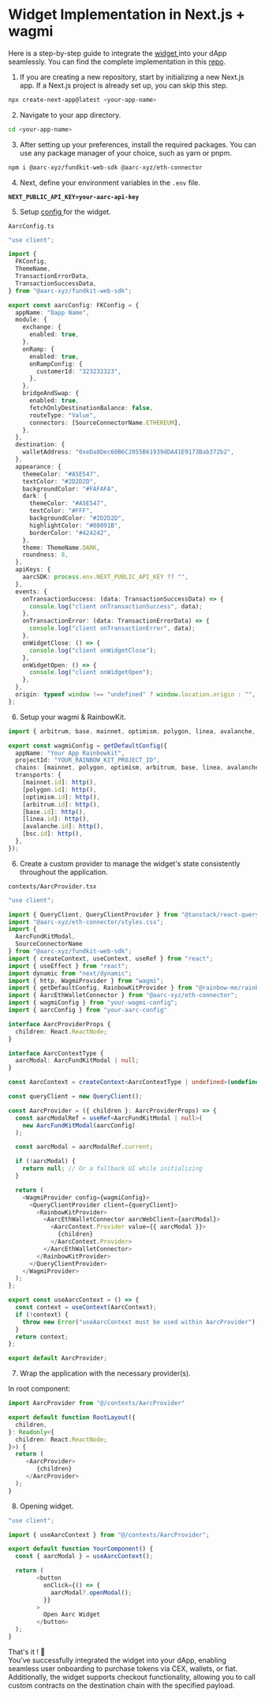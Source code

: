 # Widget Implementation in Next.js + wagmi

Here is a step-by-step guide to integrate the [widget ](../widget/)into your dApp seamlessly. You can find the complete implementation in this [repo](https://github.com/aarc-xyz/FDK-Widget-Next-JS).

1. If you are creating a new repository, start by initializing a new Next.js app. If a Next.js project is already set up, you can skip this step.

```bash
npx create-next-app@latest <your-app-name>
```

2. Navigate to your app directory.

```bash
cd <your-app-name>
```

3. After setting up your preferences, install the required packages. You can use any package manager of your choice, such as yarn or pnpm.

```bash
npm i @aarc-xyz/fundkit-web-sdk @aarc-xyz/eth-connector
```

4. Next, define your environment variables in the `.env` file.

<pre class="language-tsconfig"><code class="lang-tsconfig"><strong>NEXT_PUBLIC_API_KEY=your-aarc-api-key
</strong></code></pre>

5. Setup [config ](../widget/config.md)for the widget.

`AarcConfig.ts`

```typescript
"use client";

import {
  FKConfig,
  ThemeName,
  TransactionErrorData,
  TransactionSuccessData,
} from "@aarc-xyz/fundkit-web-sdk";

export const aarcConfig: FKConfig = {
  appName: "Dapp Name",
  module: {
    exchange: {
      enabled: true,
    },
    onRamp: {
      enabled: true,
      onRampConfig: {
        customerId: "323232323",
      },
    },
    bridgeAndSwap: {
      enabled: true,
      fetchOnlyDestinationBalance: false,
      routeType: "Value",
      connectors: [SourceConnectorName.ETHEREUM],
    },
  },
  destination: {
    walletAddress: "0xeDa8Dec60B6C2055B61939dDA41E9173Bab372b2",
  },
  appearance: {
    themeColor: "#A5E547",
    textColor: "#2D2D2D",
    backgroundColor: "#FAFAFA",
    dark: {
      themeColor: "#A5E547",
      textColor: "#FFF",
      backgroundColor: "#2D2D2D",
      highlightColor: "#08091B",
      borderColor: "#424242",
    },
    theme: ThemeName.DARK,
    roundness: 8,
  },
  apiKeys: {
    aarcSDK: process.env.NEXT_PUBLIC_API_KEY ?? "",
  },
  events: {
    onTransactionSuccess: (data: TransactionSuccessData) => {
      console.log("client onTransactionSuccess", data);
    },
    onTransactionError: (data: TransactionErrorData) => {
      console.log("client onTransactionError", data);
    },
    onWidgetClose: () => {
      console.log("client onWidgetClose");
    },
    onWidgetOpen: () => {
      console.log("client onWidgetOpen");
    },
  },
  origin: typeof window !== "undefined" ? window.location.origin : "",
};
```

6. Setup your wagmi & RainbowKit.

```typescript
import { arbitrum, base, mainnet, optimism, polygon, linea, avalanche, bsc } from "wagmi/chains";

export const wagmiConfig = getDefaultConfig({
  appName: "Your App Rainbowkit",
  projectId: "YOUR_RAINBOW_KIT_PROJECT_ID",
  chains: [mainnet, polygon, optimism, arbitrum, base, linea, avalanche, bsc],
  transports: {
    [mainnet.id]: http(),
    [polygon.id]: http(),
    [optimism.id]: http(),
    [arbitrum.id]: http(),
    [base.id]: http(),
    [linea.id]: http(),
    [avalanche.id]: http(),
    [bsc.id]: http(),
  },
});
```

6. Create a custom provider to manage the widget's state consistently throughout the application.

`contexts/AarcProvider.tsx`

```typescript
"use client";

import { QueryClient, QueryClientProvider } from "@tanstack/react-query";
import "@aarc-xyz/eth-connector/styles.css";
import {
  AarcFundKitModal,
  SourceConnectorName
} from "@aarc-xyz/fundkit-web-sdk";
import { createContext, useContext, useRef } from "react";
import { useEffect } from "react";
import dynamic from "next/dynamic";
import { http, WagmiProvider } from "wagmi";
import { getDefaultConfig, RainbowKitProvider } from "@rainbow-me/rainbowkit";
import { AarcEthWalletConnector } from "@aarc-xyz/eth-connector";
import { wagmiConfig } from "your-wagmi-config";
import { aarcConfig } from "your-aarc-config"

interface AarcProviderProps {
  children: React.ReactNode;
}

interface AarcContextType {
  aarcModal: AarcFundKitModal | null;
}

const AarcContext = createContext<AarcContextType | undefined>(undefined);

const queryClient = new QueryClient();

const AarcProvider = ({ children }: AarcProviderProps) => {
  const aarcModalRef = useRef<AarcFundKitModal | null>(
    new AarcFundKitModal(aarcConfig)
  );

  const aarcModal = aarcModalRef.current;

  if (!aarcModal) {
    return null; // Or a fallback UI while initializing
  }

  return (
    <WagmiProvider config={wagmiConfig}>
      <QueryClientProvider client={queryClient}>
        <RainbowKitProvider>
          <AarcEthWalletConnector aarcWebClient={aarcModal}>
            <AarcContext.Provider value={{ aarcModal }}>
              {children}
            </AarcContext.Provider>
          </AarcEthWalletConnector>
        </RainbowKitProvider>
      </QueryClientProvider>
    </WagmiProvider>
  );
};

export const useAarcContext = () => {
  const context = useContext(AarcContext);
  if (!context) {
    throw new Error("useAarcContext must be used within AarcProvider");
  }
  return context;
};

export default AarcProvider;
```

7. Wrap the application with the necessary provider(s).

In root component:

```typescript
import AarcProvider from "@/contexts/AarcProvider"

export default function RootLayout({
  children,
}: Readonly<{
  children: React.ReactNode;
}>) {
  return (
     <AarcProvider>
        {children}
     </AarcProvider>
  );
}
```

8. Opening widget.

```typescript
"use client";

import { useAarcContext } from "@/contexts/AarcProvider";

export default function YourComponent() {
  const { aarcModal } = useAarcContext();

  return (
        <button
          onClick={() => {
            aarcModal?.openModal();
          }}
        >
          Open Aarc Widget
        </button>
  );
}
```

&#x20;That's it ! :tada: \
&#x20;You’ve successfully integrated the widget into your dApp, enabling seamless user onboarding to purchase tokens via CEX, wallets, or fiat. Additionally, the widget supports checkout functionality, allowing you to call custom contracts on the destination chain with the specified payload.
